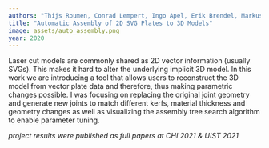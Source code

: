 ```yaml
---
authors: "Thijs Roumen, Conrad Lempert, Ingo Apel, Erik Brendel, Markus Brand, Laurenz Seidel, Lukas Rambold, and Patrick Baudisch"
title: "Automatic Assembly of 2D SVG Plates to 3D Models"
image: assets/auto_assembly.png
year: 2020
---
```

Laser cut models are commonly shared as 2D vector information (usually SVGs). This makes it hard to alter the underlying implicit 3D model. In this work we are introducing a tool that allows users to reconstruct the 3D model from vector plate data and therefore, thus making parametric changes possible.
I was focusing on replacing the original joint geometry and generate new joints to match different kerfs, material thickness and geometry changes as well as visualizing the assembly tree search algorithm to enable parameter tuning.

*project results were published as full papers at CHI 2021 & UIST 2021*